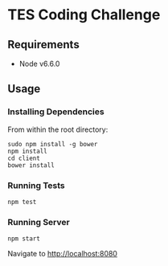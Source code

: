 # TES Coding Challenge

## Requirements
* Node v6.6.0

## Usage
### Installing Dependencies

From within the root directory:

```
sudo npm install -g bower
npm install
cd client
bower install
```

### Running Tests

```
npm test
```

### Running Server

```
npm start
```

Navigate to <http://localhost:8080>